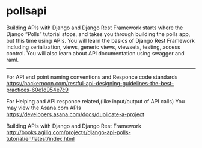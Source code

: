 # pollsapi
Building APIs with Django and Django Rest Framework starts where the Django “Polls” tutorial stops, and takes you through building the polls app, but this time using APIs. You will learn the basics of Django Rest Framework including serialization, views, generic views, viewsets, testing, access control. You will also learn about API documentation using swagger and raml.


-------------------------------------------------
For API end point naming conventions and Responce code standards 
https://hackernoon.com/restful-api-designing-guidelines-the-best-practices-60e1d954e7c9

For Helping  and API responce related,(like input/output of API calls) You may view the Asana.com APIs
https://developers.asana.com/docs/duplicate-a-project

Building APIs with Django and Django Rest Framework
http://books.agiliq.com/projects/django-api-polls-tutorial/en/latest/index.html

